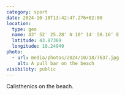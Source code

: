 ```yaml
---
category: sport
date: 2024-10-18T13:42:47.276+02:00
location:
  type: geo
  name: 43° 52′ 25.28″ N 10° 14′ 58.16″ E
  latitude: 43.87369
  longitude: 10.24949
photo:
  - url: media/photos/2024/10/18/7637.jpg
    alt: A pull bar on the beach
visibility: public
---
```


Calisthenics on the beach.
